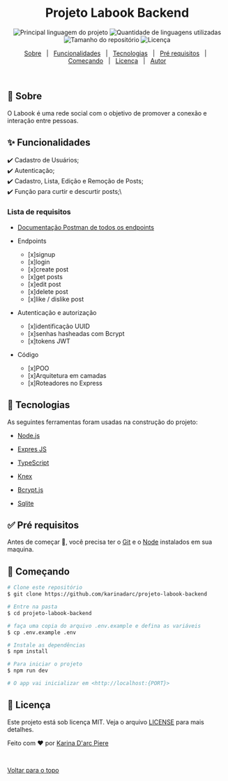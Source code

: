 <h1 align="center">Projeto Labook Backend</h1>

<p align="center">
  <img alt="Principal linguagem do projeto" src="https://img.shields.io/github/languages/top/karinadarc/projeto-labook-backend?color=56BEB8">

  <img alt="Quantidade de linguagens utilizadas" src="https://img.shields.io/github/languages/count/karinadarc/projeto-labook-backend?color=56BEB8">

  <img alt="Tamanho do repositório" src="https://img.shields.io/github/repo-size/karinadarc/projeto-labook-backend?color=56BEB8">

  <img alt="Licença" src="https://img.shields.io/github/license/karinadarc/projeto-labook-backend?color=56BEB8">

</p>

<p align="center">
  <a href="#dart-sobre">Sobre</a> &#xa0; | &#xa0;
  <a href="#sparkles-funcionalidades">Funcionalidades</a> &#xa0; | &#xa0;
  <a href="#rocket-tecnologias">Tecnologias</a> &#xa0; | &#xa0;
  <a href="#white_check_mark-pré-requisitos">Pré requisitos</a> &#xa0; | &#xa0;
  <a href="#checkered_flag-começando">Começando</a> &#xa0; | &#xa0;
  <a href="#memo-licença">Licença</a> &#xa0; | &#xa0;
  <a href="https://github.com/karinadarc" target="_blank">Autor</a>
</p>

<br>

## :dart: Sobre

O Labook é uma rede social com o objetivo de promover a conexão e interação entre pessoas.

## :sparkles: Funcionalidades

:heavy_check_mark: Cadastro de Usuários;\
:heavy_check_mark: Autenticação;\
:heavy_check_mark: Cadastro, Lista, Edição e Remoção de Posts;\
:heavy_check_mark: Função para curtir e descurtir posts;\

### Lista de requisitos

- [Documentação Postman de todos os endpoints](https://documenter.getpostman.com/view/28315573/2s9YeK5AwP#ea259616-344e-4ffe-9ee4-59e49d640fff)

- Endpoints

  - [x]signup
  - [x]login
  - [x]create post
  - [x]get posts
  - [x]edit post
  - [x]delete post
  - [x]like / dislike post

- Autenticação e autorização

  - [x]identificação UUID
  - [x]senhas hasheadas com Bcrypt
  - [x]tokens JWT

- Código
  - [x]POO
  - [x]Arquitetura em camadas
  - [x]Roteadores no Express

## :rocket: Tecnologias

As seguintes ferramentas foram usadas na construção do projeto:

- [Node.js](https://nodejs.org/en/)
- [Expres JS](https://expressjs.com/pt-br/)
- [TypeScript](https://www.typescriptlang.org/)

- [Knex](https://knexjs.org/)
- [Bcrypt.js](https://github.com/kelektiv/node.bcrypt.js#readme)
- [Sqlite](https://www.sqlite.org/index.html)

## :white_check_mark: Pré requisitos

Antes de começar :checkered_flag:, você precisa ter o [Git](https://git-scm.com) e o [Node](https://nodejs.org/en/) instalados em sua maquina.

## :checkered_flag: Começando

```bash
# Clone este repositório
$ git clone https://github.com/karinadarc/projeto-labook-backend

# Entre na pasta
$ cd projeto-labook-backend

# faça uma copia do arquivo .env.example e defina as variáveis
$ cp .env.example .env

# Instale as dependências
$ npm install

# Para iniciar o projeto
$ npm run dev

# O app vai inicializar em <http://localhost:{PORT}>
```

## :memo: Licença

Este projeto está sob licença MIT. Veja o arquivo [LICENSE](LICENSE.md) para mais detalhes.

Feito com :heart: por <a href="https://github.com/karinadarc" target="_blank">Karina D&#39;arc Piere</a>

&#xa0;

<a href="#top">Voltar para o topo</a>
